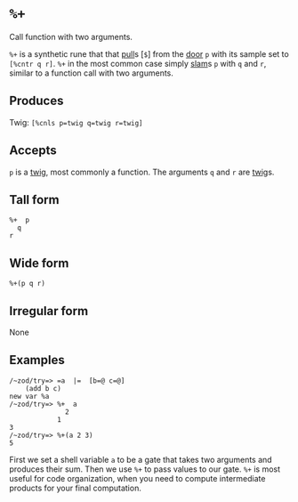 `%+`
====

Call function with two arguments.

`%+` is a synthetic rune that that [pull]()s [`$`] from the [door]() `p`
with its sample set to `[%cntr q r]`. `%+` in the most common case
simply [slam]()s `p` with `q` and `r`, similar to a function call with
two arguments.

Produces
--------

Twig: `[%cnls p=twig q=twig r=twig]`

Accepts
-------

`p` is a [twig](), most commonly a function. The arguments `q` and `r` are [twig]()s.

Tall form
---------

    %+  p
      q
    r

Wide form
---------

    %+(p q r)

Irregular form
--------------

None

Examples
--------

    /~zod/try=> =a  |=  [b=@ c=@]
        (add b c)
    new var %a
    /~zod/try=> %+  a
                  2
                1
    3
    /~zod/try=> %+(a 2 3)
    5

First we set a shell variable `a` to be a gate that takes two arguments
and produces their sum. Then we use `%+` to pass values to our gate.
`%+` is most useful for code organization, when you need to compute
intermediate products for your final computation.

